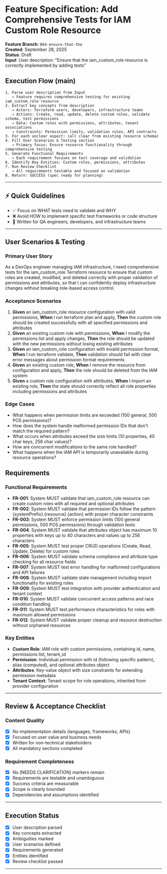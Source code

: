 # Feature Specification: Add Comprehensive Tests for IAM Custom Role Resource

**Feature Branch**: `004-ensure-that-the`  
**Created**: September 28, 2025  
**Status**: Draft  
**Input**: User description: "Ensure that the iam_custom_role resource is correctly implemented by adding tests"

## Execution Flow (main)
```
1. Parse user description from Input
   → Feature requires comprehensive testing for existing iam_custom_role resource
2. Extract key concepts from description
   → Actors: Terraform users, developers, infrastructure teams
   → Actions: Create, read, update, delete custom roles, validate schema, test permissions
   → Data: Custom roles with permissions, attributes, tenant associations
   → Constraints: Permission limits, validation rules, API contracts
3. For each unclear aspect: (all clear from existing resource schema)
4. Fill User Scenarios & Testing section
   → Primary focus: Ensure resource functionality through comprehensive testing
5. Generate Functional Requirements
   → Each requirement focuses on test coverage and validation
6. Identify Key Entities: Custom roles, permissions, attributes
7. Run Review Checklist
   → All requirements testable and focused on validation
8. Return: SUCCESS (spec ready for planning)
```

---

## ⚡ Quick Guidelines
- ✅ Focus on WHAT tests need to validate and WHY
- ❌ Avoid HOW to implement specific test frameworks or code structure
- 👥 Written for QA engineers, developers, and infrastructure teams

---

## User Scenarios & Testing

### Primary User Story
As a DevOps engineer managing IAM infrastructure, I need comprehensive tests for the iam_custom_role Terraform resource to ensure that custom roles are created, modified, and deleted correctly with proper validation of permissions and attributes, so that I can confidently deploy infrastructure changes without breaking role-based access control.

### Acceptance Scenarios
1. **Given** an iam_custom_role resource configuration with valid permissions, **When** I run terraform plan and apply, **Then** the custom role should be created successfully with all specified permissions and attributes
2. **Given** an existing custom role with permissions, **When** I modify the permissions list and apply changes, **Then** the role should be updated with the new permissions without losing existing attributes
3. **Given** an iam_custom_role configuration with invalid permission format, **When** I run terraform validate, **Then** validation should fail with clear error messages about permission format requirements
4. **Given** an existing custom role, **When** I remove the resource from configuration and apply, **Then** the role should be deleted from the IAM system
5. **Given** a custom role configuration with attributes, **When** I import an existing role, **Then** the state should correctly reflect all role properties including permissions and attributes

### Edge Cases
- What happens when permission limits are exceeded (100 general, 500 POS permissions)?
- How does the system handle malformed permission IDs that don't match the required pattern?
- What occurs when attributes exceed the size limits (10 properties, 40 char keys, 256 char values)?
- How are concurrent modifications to the same role handled?
- What happens when the IAM API is temporarily unavailable during resource operations?

## Requirements

### Functional Requirements
- **FR-001**: System MUST validate that iam_custom_role resource can create custom roles with all required and optional attributes
- **FR-002**: System MUST validate that permission IDs follow the pattern {systemPrefix}.{resource}.{action} with proper character constraints
- **FR-003**: System MUST enforce permission limits (100 general permissions, 500 POS permissions) through validation tests
- **FR-004**: System MUST validate that attributes object has maximum 10 properties with keys up to 40 characters and values up to 256 characters
- **FR-005**: System MUST test proper CRUD operations (Create, Read, Update, Delete) for custom roles
- **FR-006**: System MUST validate schema compliance and attribute type checking for all resource fields
- **FR-007**: System MUST test error handling for malformed configurations and API failures
- **FR-008**: System MUST validate state management including import functionality for existing roles
- **FR-009**: System MUST test integration with provider authentication and tenant context
- **FR-010**: System MUST validate concurrent access patterns and race condition handling
- **FR-011**: System MUST test performance characteristics for roles with maximum allowed permissions
- **FR-012**: System MUST validate proper cleanup and resource destruction without orphaned resources

### Key Entities
- **Custom Role**: IAM role with custom permissions, containing id, name, permissions list, tenant_id
- **Permission**: Individual permission with id (following specific pattern), alias (computed), and optional attributes object
- **Attributes**: Key-value object with size constraints for extending permission metadata
- **Tenant Context**: Tenant scope for role operations, inherited from provider configuration

---

## Review & Acceptance Checklist

### Content Quality
- [x] No implementation details (languages, frameworks, APIs)
- [x] Focused on user value and business needs
- [x] Written for non-technical stakeholders
- [x] All mandatory sections completed

### Requirement Completeness
- [x] No [NEEDS CLARIFICATION] markers remain
- [x] Requirements are testable and unambiguous  
- [x] Success criteria are measurable
- [x] Scope is clearly bounded
- [x] Dependencies and assumptions identified

---

## Execution Status

- [x] User description parsed
- [x] Key concepts extracted
- [x] Ambiguities marked
- [x] User scenarios defined
- [x] Requirements generated
- [x] Entities identified
- [x] Review checklist passed

---
